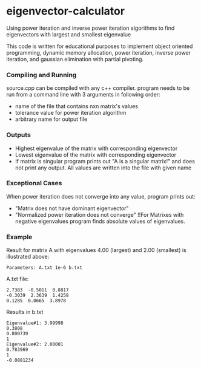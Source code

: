 # eigenvector-calculator
Using power iteration and inverse power iteration algorithms to find eigenvectors with largest and smallest eigenvalue

This code is written for educational purposes to implement object oriented programming, dynamic memory allocation, power iteration, inverse power iteration, and gaussian elimination with partial pivoting.

### Compiling and Running
source.cpp can be compiled with any c++ compiler.
program needs to be run from a command line with 3 arguments in following order:
* name of the file that contains nxn matrix's values
* tolerance value for power iteration algorithm
* arbitrary name for output file

### Outputs
* Highest eigenvalue of the matrix with corresponding eigenvector
* Lowest eigenvalue of the matrix with corresponding eigenvector
* If matrix is singular program prints out "A is a singular matrix!"
and does not print any output.
All values are written into the file with given name

### Exceptional Cases
When power iteration does not converge into any value, program prints out:
* "Matrix does not have dominant eigenvector"
* "Normalized power iteration does not converge"
!!For Matrixes with negative eigenvalues program finds absolute values of eigenvalues.

### Example
Result for matrix A with eigenvalues 4.00 (largest) and 2.00 (smallest) is illustrated above:
```
Parameters: A.txt 1e-6 b.txt 
```
A.txt file:
```
2.7383  -0.5011  0.8817
-0.3039  2.3639  1.4258
0.1285  0.0665  3.8978
```
Results in b.txt
```
Eigenvalue#1: 3.99998
0.3808
0.800739
1
Eigenvalue#2: 2.00001
0.783969
1
-0.0881234
```
